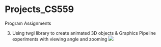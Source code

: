 # Projects_CS559
Program Assignments

3. Using twgl library to create animated 3D objects & Graphics Pipeline experiments with viewing angle and zooming
![](C:\Users\JAEUN\Desktop\3DFlower.gif)
